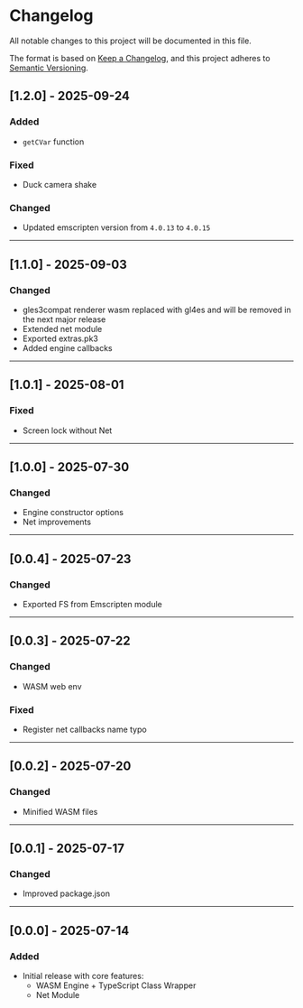 # Changelog

All notable changes to this project will be documented in this file.

The format is based on [Keep a Changelog](https://keepachangelog.com/en/1.0.0/),
and this project adheres to [Semantic Versioning](https://semver.org/spec/v2.0.0.html).

## [1.2.0] - 2025-09-24
### Added
- `getCVar` function

### Fixed
- Duck camera shake

### Changed
- Updated emscripten version from `4.0.13` to `4.0.15`

---

## [1.1.0] - 2025-09-03
### Changed
- gles3compat renderer wasm replaced with gl4es and will be removed in the next major release
- Extended net module
- Exported extras.pk3
- Added engine callbacks

---

## [1.0.1] - 2025-08-01
### Fixed
- Screen lock without Net

---

## [1.0.0] - 2025-07-30
### Changed
- Engine constructor options
- Net improvements

---

## [0.0.4] - 2025-07-23
### Changed
- Exported FS from Emscripten module

---

## [0.0.3] - 2025-07-22
### Changed
- WASM web env

### Fixed
- Register net callbacks name typo

---

## [0.0.2] - 2025-07-20
### Changed
- Minified WASM files

---

## [0.0.1] - 2025-07-17
### Changed
- Improved package.json

---

## [0.0.0] - 2025-07-14
### Added
- Initial release with core features:
    - WASM Engine + TypeScript Class Wrapper
    - Net Module
